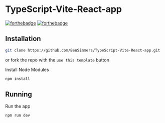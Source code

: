 # TypeScript-Vite-React-app

[![forthebadge](https://forthebadge.com/images/badges/made-with-typescript.svg)](https://forthebadge.com)
[![forthebadge](https://forthebadge.com/images/badges/it-works-why.svg)](https://forthebadge.com)

## Installation

```bash
git clone https://github.com/BenSimmers/TypeScript-Vite-React-app.git
```
or fork the repo with the `use this template` button

Install Node Modules





```bash
npm install
```

## Running
Run the app

```bash
npm run dev
```

